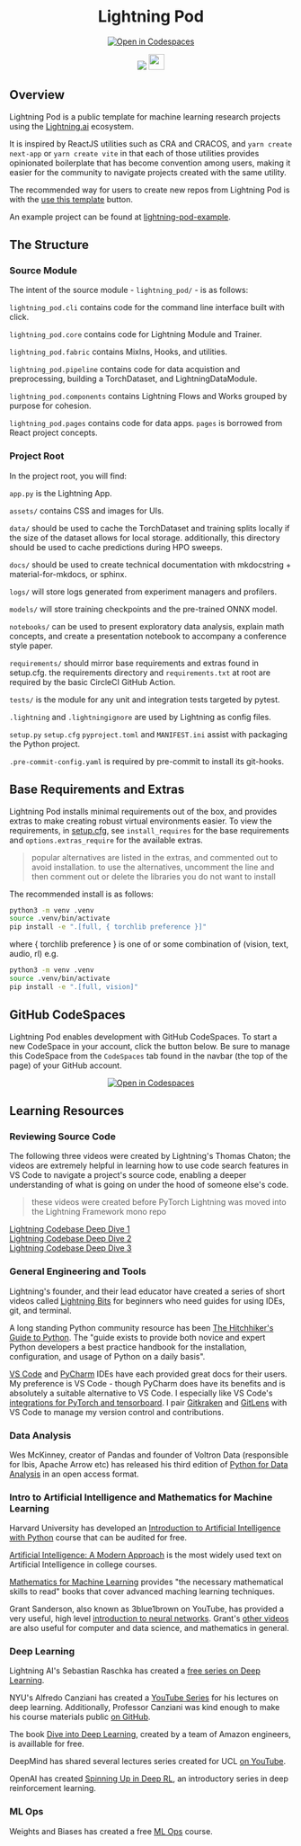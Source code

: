 <!-- # Copyright Justin R. Goheen.
#
# Licensed under the Apache License, Version 2.0 (the "License");
# you may not use this file except in compliance with the License.
# You may obtain a copy of the License at
#
#     http://www.apache.org/licenses/LICENSE-2.0
#
# Unless required by applicable law or agreed to in writing, software
# distributed under the License is distributed on an "AS IS" BASIS,
# WITHOUT WARRANTIES OR CONDITIONS OF ANY KIND, either express or implied.
# See the License for the specific language governing permissions and
# limitations under the License. -->

<div align="center">

# Lightning Pod

[![Open in Codespaces](https://github.com/codespaces/badge.svg)](https://codespaces.new?repo=JustinGoheen/lightning-pod)

![](https://img.shields.io/badge/Python-3776AB?style=for-the-badge&logo=python&logoColor=white)
<a href="https://lightning.ai" ><img src ="https://img.shields.io/badge/-Lightning-792ee5?logo=pytorchlightning&logoColor=white" height="28"/> </a>

</div>

## Overview

Lightning Pod is a public template for machine learning research projects using the [Lightning.ai](https://lightning.ai) ecosystem.

It is inspired by ReactJS utilities such as CRA and CRACOS, and `yarn create next-app` or `yarn create vite` in that each of those utilities provides opinionated boilerplate that has become convention among users, making it easier for the community to navigate projects created with the same utility.

The recommended way for users to create new repos from Lightning Pod is with the [use this template](https://docs.github.com/en/repositories/creating-and-managing-repositories/creating-a-repository-from-a-template) button.

An example project can be found at [lightning-pod-example](https://github.com/JustinGoheen/lightning-pod-example).

## The Structure

### Source Module

The intent of the source module - `lightning_pod/` - is as follows:

`lightning_pod.cli` contains code for the command line interface built with click.

`lightning_pod.core` contains code for Lightning Module and Trainer.

`lightning_pod.fabric` contains MixIns, Hooks, and utilities.

`lightning_pod.pipeline` contains code for data acquistion and preprocessing, building a TorchDataset, and LightningDataModule.

`lightning_pod.components` contains Lightning Flows and Works grouped by purpose for cohesion.

`lightning_pod.pages` contains code for data apps. `pages` is borrowed from React project concepts.

### Project Root

In the project root, you will find:

`app.py` is the Lightning App.

`assets/` contains CSS and images for UIs.

`data/` should be used to cache the TorchDataset and training splits locally if the size of the dataset allows for local storage. additionally, this directory should be used to cache predictions during HPO sweeps.

`docs/` should be used to create technical documentation with mkdocstring + material-for-mkdocs, or sphinx.

`logs/` will store logs generated from experiment managers and profilers.

`models/` will store training checkpoints and the pre-trained ONNX model.

`notebooks/` can be used to present exploratory data analysis, explain math concepts, and create a presentation notebook to accompany a conference style paper.

`requirements/` should mirror base requirements and extras found in setup.cfg. the requirements directory and `requirements.txt` at root are required by the basic CircleCI GitHub Action.

`tests/` is the module for any unit and integration tests targeted by pytest.

`.lightning` and `.lightningignore` are used by Lightning as config files.

`setup.py` `setup.cfg` `pyproject.toml` and `MANIFEST.ini` assist with packaging the Python project.

`.pre-commit-config.yaml` is required by pre-commit to install its git-hooks.

## Base Requirements and Extras

Lightning Pod installs minimal requirements out of the box, and provides extras to make creating robust virtual environments easier. To view the requirements, in [setup.cfg](setup.cfg), see `install_requires` for the base requirements and `options.extras_require` for the available extras.

> popular alternatives are listed in the extras, and commented out to avoid installation. to use the alternatives, uncomment the line and then comment out or delete the libraries you do not want to install

The recommended install is as follows:

```sh
python3 -m venv .venv
source .venv/bin/activate
pip install -e ".[full, { torchlib preference }]"
```

where { torchlib preference } is one of or some combination of (vision, text, audio, rl) e.g.

```sh
python3 -m venv .venv
source .venv/bin/activate
pip install -e ".[full, vision]"
```

## GitHub CodeSpaces

Lightning Pod enables development with GitHub CodeSpaces. To start a new CodeSpace in your account, click the button below. Be sure to manage this CodeSpace from the `CodeSpaces` tab found in the navbar (the top of the page) of your GitHub account.

<div align="center">

[![Open in Codespaces](https://github.com/codespaces/badge.svg)](https://codespaces.new?repo=JustinGoheen/lightning-pod)

</div>

## Learning Resources

### Reviewing Source Code

The following three videos were created by Lightning's Thomas Chaton; the videos are extremely helpful in learning how to use code search features in VS Code to navigate a project's source code, enabling a deeper understanding of what is going on under the hood of someone else's code.

> these videos were created before PyTorch Lightning was moved into the Lightning Framework mono repo

[Lightning Codebase Deep Dive 1](https://youtu.be/aEeh9ucKUkU) <br>
[Lightning Codebase Deep Dive 2](https://youtu.be/NEpRYqdsm54) <br>
[Lightning Codebase Deep Dive 3](https://youtu.be/x4d4RDNJaZk)

### General Engineering and Tools

Lightning's founder, and their lead educator have created a series of short videos called [Lightning Bits](https://lightning.ai/pages/ai-education/#bits) for beginners who need guides for using IDEs, git, and terminal.

A long standing Python community resource has been [The Hitchhiker's Guide to Python](https://docs.python-guide.org). The "guide exists to provide both novice and expert Python developers a best practice handbook for the installation, configuration, and usage of Python on a daily basis".

[VS Code](https://code.visualstudio.com/docs) and [PyCharm](https://www.jetbrains.com/help/pycharm/installation-guide.html) IDEs have each provided great docs for their users. My preference is VS Code - though PyCharm does have its benefits and is absolutely a suitable alternative to VS Code. I especially like VS Code's [integrations for PyTorch and tensorboard](https://code.visualstudio.com/docs/datascience/pytorch-support). I pair [Gitkraken](https://www.gitkraken.com) and [GitLens](https://www.gitkraken.com/gitlens) with VS Code to manage my version control and contributions.

### Data Analysis

Wes McKinney, creator of Pandas and founder of Voltron Data (responsible for Ibis, Apache Arrow etc) has released his third edition of [Python for Data Analysis](https://wesmckinney.com/book/) in an open access format.

### Intro to Artificial Intelligence and Mathematics for Machine Learning

Harvard University has developed an [Introduction to Artificial Intelligence with Python](https://www.edx.org/course/cs50s-introduction-to-artificial-intelligence-with-python) course that can be audited for free.

[Artificial Intelligence: A Modern Approach](https://www.google.com/books/edition/_/koFptAEACAAJ?hl=en&sa=X&ved=2ahUKEwj3rILozs78AhV1gIQIHbMWCtsQ8fIDegQIAxBB) is the most widely used text on Artificial Intelligence in college courses.

[Mathematics for Machine Learning](https://mml-book.github.io) provides "the necessary mathematical skills to read" books that cover advanced maching learning techniques.

Grant Sanderson, also known as 3blue1brown on YouTube, has provided a very useful, high level [introduction to neural networks](https://www.3blue1brown.com/topics/neural-networks). Grant's [other videos](https://www.3blue1brown.com/#lessons) are also useful for computer and data science, and mathematics in general.

### Deep Learning

Lightning AI's Sebastian Raschka has created a [free series on Deep Learning](https://lightning.ai/pages/courses/deep-learning-fundamentals/).

NYU's Alfredo Canziani has created a [YouTube Series](https://www.youtube.com/playlist?list=PLLHTzKZzVU9e6xUfG10TkTWApKSZCzuBI) for his lectures on deep learning. Additionally, Professor Canziani was kind enough to make his course materials public [on GitHub](https://github.com/Atcold/NYU-DLSP21).

The book [Dive into Deep Learning](http://d2l.ai/#), created by a team of Amazon engineers, is availlable for free.

DeepMind has shared several lectures series created for UCL [on YouTube](https://www.youtube.com/c/DeepMind/playlists?view=50&sort=dd&shelf_id=9).

OpenAI has created [Spinning Up in Deep RL](https://spinningup.openai.com/en/latest/), an introductory series in deep reinforcement learning.

### ML Ops

Weights and Biases has created a free [ML Ops](https://www.wandb.courses/courses/effective-mlops-model-development) course.
